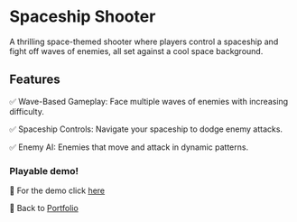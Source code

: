 # Spaceship Shooter
A thrilling space-themed shooter where players control a spaceship and fight off waves of enemies, all set against a cool space background.

## Features
✅ Wave-Based Gameplay: Face multiple waves of enemies with increasing difficulty.

✅ Spaceship Controls: Navigate your spaceship to dodge enemy attacks.

✅ Enemy AI: Enemies that move and attack in dynamic patterns.

### Playable demo!
🔗 For the demo click [here](https://play.unity.com/en/games/0f3eb826-87cd-4e38-b8df-fcf924af0dd8/spaceship-shooter)

🔗 Back to [Portfolio](https://github.com/NasimSakalla/GameDevPortfolio)
